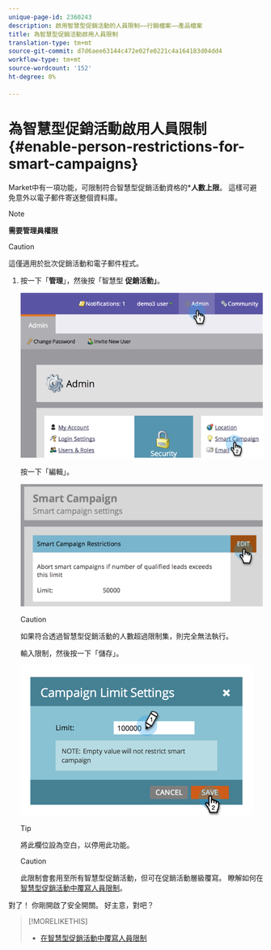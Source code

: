 ```yaml
---
unique-page-id: 2360243
description: 啟用智慧型促銷活動的人員限制——行銷檔案——產品檔案
title: 為智慧型促銷活動啟用人員限制
translation-type: tm+mt
source-git-commit: d7d6aee63144c472e02fe0221c4a164183d04dd4
workflow-type: tm+mt
source-wordcount: '152'
ht-degree: 0%

---
```



# 為智慧型促銷活動啟用人員限制 {#enable-person-restrictions-for-smart-campaigns}

Market中有一項功能，可限制符合智慧型促銷活動資格的***人數上限**。 這樣可避免意外以電子郵件寄送整個資料庫。

>[!NOTE]
>
>**需要管理員權限**

>[!CAUTION]
>
>這僅適用於批次促銷活動和電子郵件程式。

1. 按一下「**管理**」，然後按「智慧型 **促銷活動」**。

   ![](assets/image2014-9-18-15-3a58-3a29.png)

   按一下「編輯」。

   ![](assets/image2014-9-18-15-3a59-3a7.png)

   >[!CAUTION]
   >
   >
   >如果符合透過智慧型促銷活動的人數超過限制集，則完全無法執行。

   輸入限制，然後按一下「儲存」。

   ![](assets/image2014-9-18-15-3a59-3a56.png)

   >[!TIP]
   >
   >
   >將此欄位設為空白，以停用此功能。

   >[!CAUTION]
   >
   >
   >此限制會套用至所有智慧型促銷活動，但可在促銷活動層級覆寫。 瞭解如何在 [智慧型促銷活動中覆寫人員限制](../../../product-docs/core-marketo-concepts/smart-campaigns/using-smart-campaigns/override-person-restrictions-in-a-smart-campaign.md)。

對了！ 你剛開啟了安全開關。 好主意，對吧？

>[!MORELIKETHIS]
>
>* [在智慧型促銷活動中覆寫人員限制](../../../product-docs/core-marketo-concepts/smart-campaigns/using-smart-campaigns/override-person-restrictions-in-a-smart-campaign.md)

>



